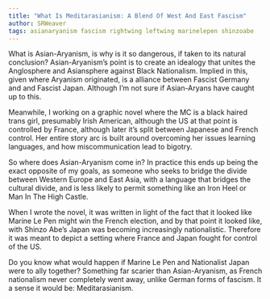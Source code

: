 ```yaml
---
title: "What Is Meditarasianism: A Blend Of West And East Fascism"
author: SRWeaver
tags: asianaryanism fascism rightwing leftwing marinelepen shinzoabe
---
```

What is Asian-Aryanism, is why is it so dangerous, if taken to its natural conclusion? Asian-Aryanism’s point is to create an idealogy that unites the Anglosphere and Asiansphere against Black Nationalism. Implied in this, given where Aryanism originated, is a alliance between Fascist Germany and and Fascist Japan. Although I’m not sure if Asian-Aryans have caught up to this.

Meanwhile, I working on a graphic novel where the MC is a black haired trans girl, presumably Irish American, although the US at that point is controlled by France, although later it’s split between Japanese and French control. Her entire story arc is built around overcoming her issues learning languages, and how miscommunication lead to bigotry.

So where does Asian-Aryanism come in? In practice this ends up being the exact opposite of my goals, as someone who seeks to bridge the divide between Western Europe and East Asia, with a language that bridges the cultural divide, and is less likely to permit something like an Iron Heel or Man In The High Castle.

When I wrote the novel, it was written in light of the fact that it looked like Marine Le Pen might win the French election, and by that point it looked like, with Shinzo Abe’s Japan was becoming increasingly nationalistic. Therefore it was meant to depict a setting where France and Japan fought for control of the US.

Do you know what would happen if Marine Le Pen and Nationalist Japan were to ally together? Something far scarier than Asian-Aryanism, as French nationalism never completely went away, unlike German forms of fascism. It a sense it would be: Meditarasianism.
